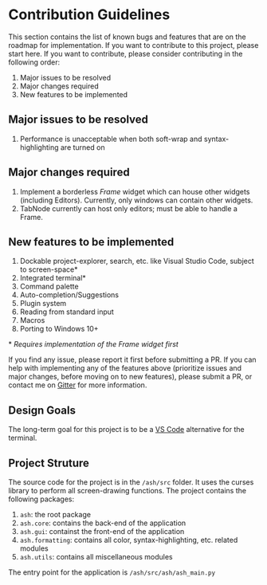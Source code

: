 # Contribution Guidelines

This section contains the list of known bugs and features that are on the roadmap for implementation. If you want to contribute to this project, please start here. If you want to contribute, please consider contributing in the following order:

1. Major issues to be resolved
1. Major changes required
1. New features to be implemented

## Major issues to be resolved

1. Performance is unacceptable when both soft-wrap and syntax-highlighting are turned on

## Major changes required

1. Implement a borderless *Frame* widget which can house other widgets (including Editors). Currently, only windows can contain other widgets.
1. TabNode currently can host only editors; must be able to handle a Frame.

## New features to be implemented

1. Dockable project-explorer, search, etc. like Visual Studio Code, subject to screen-space*
1. Integrated terminal*
1. Command palette
1. Auto-completion/Suggestions
1. Plugin system
1. Reading from standard input
1. Macros
1. Porting to Windows 10+

\* *Requires implementation of the Frame widget first*

If you find any issue, please report it first before submitting a PR. If you can help with implementing any of the features above (prioritize issues and major changes, before moving on to new features), please submit a PR, or contact me on [Gitter](https://gitter.im/akashnag/ash) for more information.

## Design Goals

The long-term goal for this project is to be a [VS Code](https://code.visualstudio.com/) alternative for the terminal.

## Project Struture

The source code for the project is in the `/ash/src` folder. It uses the curses library to perform all screen-drawing functions. The project contains the following packages:

1. `ash`: the root package
2. `ash.core`: contains the back-end of the application
3. `ash.gui`: containst the front-end of the application
4. `ash.formatting`: contains all color, syntax-highlighting, etc. related modules
5. `ash.utils`: contains all miscellaneous modules

The entry point for the application is `/ash/src/ash/ash_main.py`
